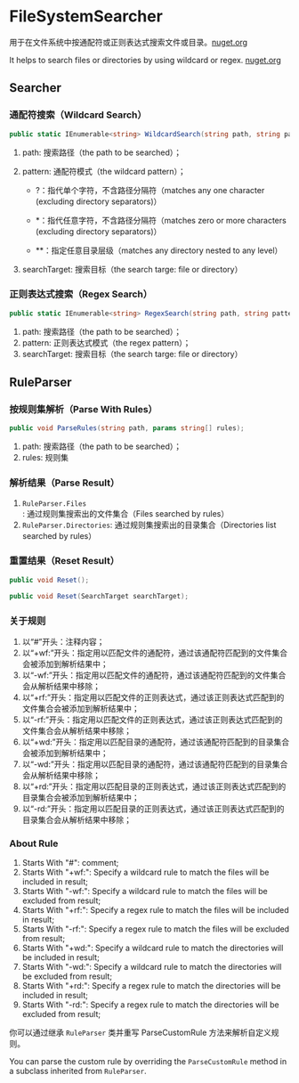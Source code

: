 # FileSystemSearcher

用于在文件系统中按通配符或正则表达式搜索文件或目录。[nuget.org](https://www.nuget.org/packages/FileSystemSearcher/1.0.2)

It helps to search files or directories by using wildcard or regex. [nuget.org](https://www.nuget.org/packages/FileSystemSearcher/1.0.2)

## Searcher

### 通配符搜索（Wildcard Search）

```cs
public static IEnumerable<string> WildcardSearch(string path, string pattern, SearchTarget searchTarget);
```

1. path: 搜索路径（the path to be searched）；
2. pattern: 通配符模式（the wildcard pattern）；
    
    - ?：指代单个字符，不含路径分隔符（matches any one character (excluding directory separators)）
    
    - *：指代任意字符，不含路径分隔符（matches zero or more characters (excluding directory separators)）
    
    - **：指定任意目录层级（matches any directory nested to any level）

3. searchTarget: 搜索目标（the search targe: file or directory）


### 正则表达式搜索（Regex Search）

```cs
public static IEnumerable<string> RegexSearch(string path, string pattern, SearchTarget searchTarget);
```

1. path: 搜索路径（the path to be searched）；
2. pattern: 正则表达式模式（the regex pattern）；
3. searchTarget: 搜索目标（the search targe: file or directory）


## RuleParser

### 按规则集解析（Parse With Rules）

```cs
public void ParseRules(string path, params string[] rules);
```

1. path: 搜索路径（the path to be searched）；
2. rules: 规则集

### 解析结果（Parse Result）

1. `RuleParser.Files`: 通过规则集搜索出的文件集合（Files searched by rules）
2. `RuleParser.Directories`: 通过规则集搜索出的目录集合（Directories list searched by rules）

### 重置结果（Reset Result）

```cs
public void Reset();

public void Reset(SearchTarget searchTarget);
```


### 关于规则

1. 以“#”开头：注释内容；
2. 以“+wf:”开头：指定用以匹配文件的通配符，通过该通配符匹配到的文件集合会被添加到解析结果中；
3. 以“-wf:”开头：指定用以匹配文件的通配符，通过该通配符匹配到的文件集合会从解析结果中移除；
4. 以“+rf:”开头：指定用以匹配文件的正则表达式，通过该正则表达式匹配到的文件集合会被添加到解析结果中；
5. 以“-rf:”开头：指定用以匹配文件的正则表达式，通过该正则表达式匹配到的文件集合会从解析结果中移除；
6. 以“+wd:”开头：指定用以匹配目录的通配符，通过该通配符匹配到的目录集合会被添加到解析结果中；
7. 以“-wd:”开头：指定用以匹配目录的通配符，通过该通配符匹配到的目录集合会从解析结果中移除；
8. 以“+rd:”开头：指定用以匹配目录的正则表达式，通过该正则表达式匹配到的目录集合会被添加到解析结果中；
9. 以“-rd:”开头：指定用以匹配目录的正则表达式，通过该正则表达式匹配到的目录集合会从解析结果中移除；


### About Rule

1. Starts With "#": comment;
2. Starts With "+wf:": Specify a wildcard rule to match the files will be included in result;
3. Starts With "-wf:": Specify a wildcard rule to match the files will be excluded from result;
4. Starts With "+rf:": Specify a regex rule to match the files will be included in result;
5. Starts With "-rf:": Specify a regex rule to match the files will be excluded from result;
6. Starts With "+wd:": Specify a wildcard rule to match the directories will be included in result;
7. Starts With "-wd:": Specify a wildcard rule to match the directories will be excluded from result;
8. Starts With "+rd:": Specify a regex rule to match the directories will be included in result;
9. Starts With "-rd:": Specify a regex rule to match the directories will be excluded from result;



你可以通过继承 `RuleParser` 类并重写 ParseCustomRule 方法来解析自定义规则。

You can parse the custom rule by overriding the `ParseCustomRule` method in a subclass inherited from ``RuleParser``.
